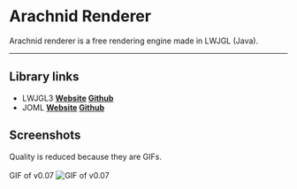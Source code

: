 # Arachnid Renderer
Arachnid renderer is a free rendering engine made in LWJGL (Java).
<hr />

## Library links
* LWJGL3 **[Website](https://www.lwjgl.org/) [Github](https://github.com/LWJGL/lwjgl3)**
* JOML **[Website](http://joml-ci.github.io/JOML/) [Github](https://github.com/JOML-CI/JOML)**

## Screenshots
Quality is reduced because they are GIFs.<br />
<br />
GIF of v0.07
![GIF of v0.07](https://raw.githubusercontent.com/LavaSnakeGaming/ArachnidRenderer/master/screenshots/0.07.gif)
